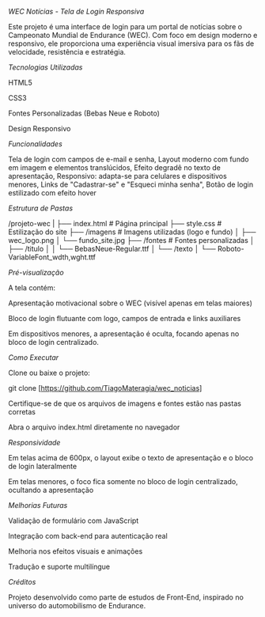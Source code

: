  *WEC Notícias - Tela de Login Responsiva*

Este projeto é uma interface de login para um portal de notícias sobre o Campeonato Mundial de Endurance (WEC). Com foco em design moderno e responsivo, ele proporciona uma experiência visual imersiva para os fãs de velocidade, resistência e estratégia.

 *Tecnologias Utilizadas*

HTML5

CSS3

Fontes Personalizadas (Bebas Neue e Roboto)

Design Responsivo

 *Funcionalidades*

Tela de login com campos de e-mail e senha, Layout moderno com fundo em imagem e elementos translúcidos, Efeito degradê no texto de apresentação, Responsivo: adapta-se para celulares e dispositivos menores, Links de "Cadastrar-se" e "Esqueci minha senha", Botão de login estilizado com efeito hover

 *Estrutura de Pastas*

/projeto-wec
|
├── index.html               # Página principal
├── style.css                # Estilização do site
├── /imagens                 # Imagens utilizadas (logo e fundo)
│   ├── wec_logo.png
│   └── fundo_site.jpg
├── /fontes                  # Fontes personalizadas
│   ├── /titulo
│   │   └── BebasNeue-Regular.ttf
│   └── /texto
│       └── Roboto-VariableFont_wdth,wght.ttf

 *Pré-visualização*

A tela contém:

Apresentação motivacional sobre o WEC (visível apenas em telas maiores)

Bloco de login flutuante com logo, campos de entrada e links auxiliares

Em dispositivos menores, a apresentação é oculta, focando apenas no bloco de login centralizado.

 *Como Executar*

Clone ou baixe o projeto:

git clone [https://github.com/TiagoMateragia/wec_noticias]

Certifique-se de que os arquivos de imagens e fontes estão nas pastas corretas

Abra o arquivo index.html diretamente no navegador

 *Responsividade*

Em telas acima de 600px, o layout exibe o texto de apresentação e o bloco de login lateralmente

Em telas menores, o foco fica somente no bloco de login centralizado, ocultando a apresentação

 *Melhorias Futuras*

Validação de formulário com JavaScript

Integração com back-end para autenticação real

Melhoria nos efeitos visuais e animações

Tradução e suporte multilíngue

 *Créditos*

Projeto desenvolvido como parte de estudos de Front-End, inspirado no universo do automobilismo de Endurance.

